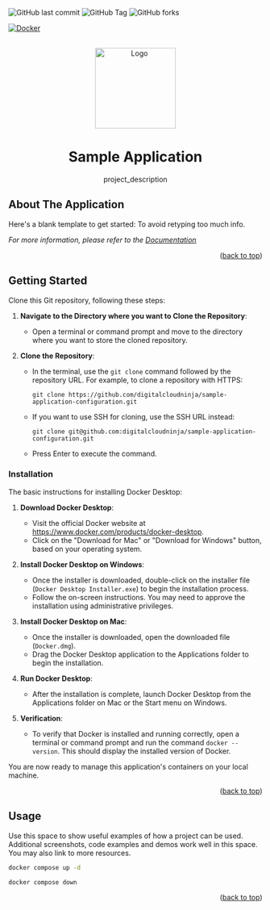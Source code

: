 <!-- Improved compatibility of back to top link: See: https://github.com/othneildrew/Best-README-Template/pull/73 -->
<a name="readme-top"></a>

<!-- MARKDOWN LINKS & IMAGES -->
<!-- https://www.markdownguide.org/basic-syntax/#reference-style-links -->
[Docker]: https://img.shields.io/badge/compose-2496ED?style=for-the-badge&logo=docker&logoColor=white

![GitHub last commit](https://img.shields.io/github/last-commit/digitalcloudninja/sample-application-configuration.svg?style=for-the-badge)
![GitHub Tag](https://img.shields.io/github/v/tag/digitalcloudninja/sample-application-configuration.svg?style=for-the-badge)
![GitHub forks](https://img.shields.io/github/forks/digitalcloudninja/sample-application-configuration.svg?style=for-the-badge)

[![Docker][Docker]](https://docs.gradle.org/current/userguide/userguide.html)

<!-- PROJECT LOGO -->
<br />
<div align="center">
  <a href="https://github.com/digitalcloudninja/filemanager-service">
    <img src="https://avatars.githubusercontent.com/u/174159620?v=4" alt="Logo" width="160" height="160">
  </a>

<h1 align="center">Sample Application</h1>
  <p align="center">
    project_description
   </p>
</div>

## About The Application

Here's a blank template to get started: To avoid retyping too much info.

_For more information, please refer to the [Documentation](https://example.com)_

<p align="right">(<a href="#readme-top">back to top</a>)</p>

<!-- GETTING STARTED -->
## Getting Started

Clone this Git repository, following these steps:

1.  **Navigate to the Directory where you want to Clone the Repository**:

    *   Open a terminal or command prompt and move to the directory where you want to store the cloned repository.

2. **Clone the Repository**:

    *   In the terminal, use the `git clone` command followed by the repository URL. For example, to clone a repository with HTTPS:

            git clone https://github.com/digitalcloudninja/sample-application-configuration.git

    *   If you want to use SSH for cloning, use the SSH URL instead:

            git clone git@github.com:digitalcloudninja/sample-application-configuration.git

    * Press Enter to execute the command.


### Installation

The basic instructions for installing Docker Desktop:

1.  **Download Docker Desktop**:

    *   Visit the official Docker website at <https://www.docker.com/products/docker-desktop>.
    *   Click on the "Download for Mac" or "Download for Windows" button, based on your operating system.

2.  **Install Docker Desktop on Windows**:

    *   Once the installer is downloaded, double-click on the installer file (`Docker Desktop Installer.exe`) to begin the installation process.
    *   Follow the on-screen instructions. You may need to approve the installation using administrative privileges.

3.  **Install Docker Desktop on Mac**:

    *   Once the installer is downloaded, open the downloaded file (`Docker.dmg`).
    *   Drag the Docker Desktop application to the Applications folder to begin the installation.

4.  **Run Docker Desktop**:

    *   After the installation is complete, launch Docker Desktop from the Applications folder on Mac or the Start menu on Windows.

5. **Verification**:

    *   To verify that Docker is installed and running correctly, open a terminal or command prompt and run the command `docker --version`. This should display the installed version of Docker.

You are now ready to manage this application's containers on your local machine.

<p align="right">(<a href="#readme-top">back to top</a>)</p>

<!-- USAGE EXAMPLES -->
## Usage

Use this space to show useful examples of how a project can be used. Additional screenshots, code examples and demos work well in this space. You may also link to more resources.


   ```sh
  docker compose up -d
   ```

   ```sh
  docker compose down
   ```

<p align="right">(<a href="#readme-top">back to top</a>)</p>
